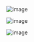 ![image](https://github-readme-stats.vercel.app/api/top-langs/?username=jordongarcia)

![image](https://github-readme-stats.vercel.app/api?username=jordongarcia&theme=dark&show_icons=true)

![image](https://user-images.githubusercontent.com/65333956/109900219-d998e700-7c4b-11eb-98a9-ea177b2584c7.png)
